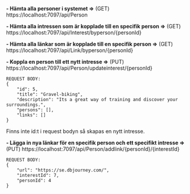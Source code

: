 


**- Hämta alla personer i systemet =>** 
    (GET) https://localhost:7097/api/Person

**- Hämta alla intressen som är kopplade till en specifik person =>** 
    (GET) https://localhost:7097/api/Interest/byperson/{personId}

**- Hämta alla länkar som är kopplade till en specifik person =>**
    (GET) https://localhost:7097/api/Link/byperson/{personId}

**- Koppla en person till ett nytt intresse =>**
    (PUT) https://localhost:7097/api/Person/updateinterest/{personId}

    REQUEST BODY:
    {
        "id": 5,
        "title": "Gravel-biking",
        "description": "Its a great way of training and discover your surroundings.",
        "persons": [],
        "links": []
    }

   Finns inte id:t i request bodyn så skapas en nytt intresse.

**- Lägga in nya länkar för en specifik person och ett specifikt intresse =>**
    (PUT) https://localhost:7097/api/Person/addlink/{personId}/{interestId}
    
    REQUEST BODY:
    {
        "url": "https://se.dbjourney.com/",
        "interestId": 7,
        "personId": 4
    }
